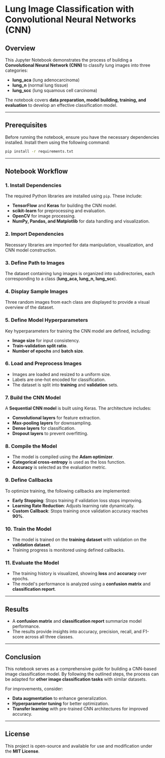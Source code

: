 # Lung Image Classification with Convolutional Neural Networks (CNN)

## Overview
This Jupyter Notebook demonstrates the process of building a **Convolutional Neural Network (CNN)** to classify lung images into three categories:
- **lung_aca** (lung adenocarcinoma)
- **lung_n** (normal lung tissue)
- **lung_scc** (lung squamous cell carcinoma)

The notebook covers **data preparation, model building, training, and evaluation** to develop an effective classification model.

---
## Prerequisites
Before running the notebook, ensure you have the necessary dependencies installed. Install them using the following command:
```bash
pip install -r requirements.txt
```

---
## Notebook Workflow

### 1. Install Dependencies
The required Python libraries are installed using `pip`. These include:
- **TensorFlow** and **Keras** for building the CNN model.
- **scikit-learn** for preprocessing and evaluation.
- **OpenCV** for image processing.
- **NumPy, Pandas, and Matplotlib** for data handling and visualization.

### 2. Import Dependencies
Necessary libraries are imported for data manipulation, visualization, and CNN model construction.

### 3. Define Path to Images
The dataset containing lung images is organized into subdirectories, each corresponding to a class (**lung_aca, lung_n, lung_scc**).

### 4. Display Sample Images
Three random images from each class are displayed to provide a visual overview of the dataset.

### 5. Define Model Hyperparameters
Key hyperparameters for training the CNN model are defined, including:
- **Image size** for input consistency.
- **Train-validation split ratio**.
- **Number of epochs** and **batch size**.

### 6. Load and Preprocess Images
- Images are loaded and resized to a uniform size.
- Labels are one-hot encoded for classification.
- The dataset is split into **training** and **validation** sets.

### 7. Build the CNN Model
A **Sequential CNN model** is built using Keras. The architecture includes:
- **Convolutional layers** for feature extraction.
- **Max-pooling layers** for downsampling.
- **Dense layers** for classification.
- **Dropout layers** to prevent overfitting.

### 8. Compile the Model
- The model is compiled using the **Adam optimizer**.
- **Categorical cross-entropy** is used as the loss function.
- **Accuracy** is selected as the evaluation metric.

### 9. Define Callbacks
To optimize training, the following callbacks are implemented:
- **Early Stopping**: Stops training if validation loss stops improving.
- **Learning Rate Reduction**: Adjusts learning rate dynamically.
- **Custom Callback**: Stops training once validation accuracy reaches **90%**.

### 10. Train the Model
- The model is trained on the **training dataset** with validation on the **validation dataset**.
- Training progress is monitored using defined callbacks.

### 11. Evaluate the Model
- The training history is visualized, showing **loss** and **accuracy** over epochs.
- The model's performance is analyzed using a **confusion matrix** and **classification report**.

---
## Results
- A **confusion matrix** and **classification report** summarize model performance.
- The results provide insights into accuracy, precision, recall, and F1-score across all three classes.

---
## Conclusion
This notebook serves as a comprehensive guide for building a CNN-based image classification model. By following the outlined steps, the process can be adapted for **other image classification tasks** with similar datasets.

For improvements, consider:
- **Data augmentation** to enhance generalization.
- **Hyperparameter tuning** for better optimization.
- **Transfer learning** with pre-trained CNN architectures for improved accuracy.

---
## License
This project is open-source and available for use and modification under the **MIT License**.
